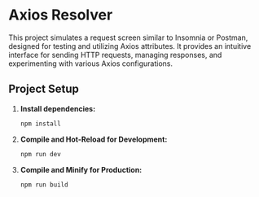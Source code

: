 
# Axios Resolver

This project simulates a request screen similar to Insomnia or Postman, designed for testing and utilizing Axios attributes. It provides an intuitive interface for sending HTTP requests, managing responses, and experimenting with various Axios configurations.

## Project Setup

1. **Install dependencies:**

    ```sh
    npm install
    ```

2. **Compile and Hot-Reload for Development:**

    ```sh
    npm run dev
    ```

3. **Compile and Minify for Production:**

    ```sh
    npm run build
    ```
